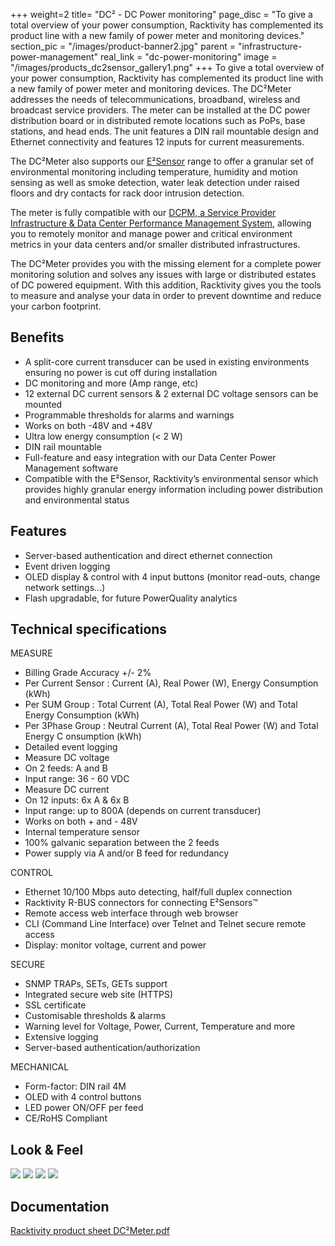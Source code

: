+++
weight=2
title= "DC² - DC Power monitoring"
page_disc = "To give a total overview of your power consumption, Racktivity has complemented its product line with a new family of power meter and monitoring devices."
section_pic = "/images/product-banner2.jpg"
parent = "infrastructure-power-management"
real_link = "dc-power-monitoring"
image = "/images/products_dc2sensor_gallery1.png"
+++
To give a total overview of your power consumption, Racktivity has complemented its product line with a new family of power meter and monitoring devices.
The DC²Meter addresses the needs of telecommunications, broadband, wireless and broadcast service providers. The meter can be installed at the DC power distribution board or in distributed remote locations such as PoPs, base stations, and head ends. The unit features a DIN rail mountable design and Ethernet connectivity and features 12 inputs for current measurements.

The DC²Meter also supports our [E²Sensor](/products/environmental-management/E2Sensor) range to offer a granular set of environmental monitoring including temperature, humidity and motion sensing as well as smoke detection, water leak detection under raised floors and dry contacts for rack door intrusion detection.

The meter is fully compatible with our [DCPM, a Service Provider Infrastructure & Data Center Performance Management System](/products/power-management-software/dcpm), allowing you to remotely monitor and manage power and critical environment metrics in your data centers and/or smaller distributed infrastructures.

The DC²Meter provides you with the missing element for a complete power monitoring solution and solves any issues with large or distributed estates of DC powered equipment.
With this addition, Racktivity gives you the tools to measure and analyse your data in order to prevent downtime and reduce your carbon footprint.

Benefits
--------

-   A split-core current transducer can be used in existing environments ensuring no power is cut off during installation
-   DC monitoring and more (Amp range, etc)
-   12 external DC current sensors & 2 external DC voltage sensors can be mounted
-   Programmable thresholds for alarms and warnings
-   Works on both -48V and +48V
-   Ultra low energy consumption (< 2 W)
-   DIN rail mountable
-   Full-feature and easy integration with our Data Center Power Management software
-   Compatible with the E²Sensor, Racktivity’s environmental sensor which provides highly granular energy information including power distribution and environmental status

Features
--------

-   Server-based authentication and direct ethernet connection
-   Event driven logging
-   OLED display & control with 4 input buttons (monitor read-outs, change network settings...)
-   Flash upgradable, for future PowerQuality analytics

Technical specifications
------------------------

MEASURE

-   Billing Grade Accuracy +/- 2%
-   Per Current Sensor : Current (A), Real Power (W), Energy Consumption (kWh)
-   Per SUM Group : Total Current (A), Total Real Power (W) and Total Energy Consumption (kWh)
-   Per 3Phase Group : Neutral Current (A), Total Real Power (W) and Total Energy C onsumption (kWh)
-   Detailed event logging
-   Measure DC voltage
-   On 2 feeds: A and B
-   Input range: 36 - 60 VDC
-   Measure DC current
-   On 12 inputs: 6x A & 6x B
-   Input range: up to 800A (depends on current transducer)
-   Works on both + and - 48V
-   Internal temperature sensor
-   100% galvanic separation between the 2 feeds
-   Power supply via A and/or B feed for redundancy

CONTROL

-   Ethernet 10/100 Mbps auto detecting, half/full duplex connection
-   Racktivity R-BUS connectors for connecting E²Sensors™
-   Remote access web interface through web browser
-   CLI (Command Line Interface) over Telnet and Telnet secure remote access
-   Display: monitor voltage, current and power

SECURE

-   SNMP TRAPs, SETs, GETs support
-   Integrated secure web site (HTTPS)
-   SSL certificate
-   Customisable thresholds & alarms
-   Warning level for Voltage, Power, Current, Temperature and more
-   Extensive logging
-   Server-based authentication/authorization

MECHANICAL

-   Form-factor: DIN rail 4M
-   OLED with 4 control buttons
-   LED power ON/OFF per feed
-   CE/RoHS Compliant

Look & Feel
-----------

<a href="/images/products_dc2sensor_gallery1.png" class="fancybox link">![](/images/products_dc2sensor_gallery1.png)</a>
<a href="/images/products_dc2sensor_gallery2.png" class="fancybox link">![](/images/products_dc2sensor_gallery2.png)</a>
<a href="/images/products_dc2sensor_gallery3.png" class="fancybox link">![](/images/products_dc2sensor_gallery3.png)</a>
<a href="/images/products_dc2sensor_gallery4.png" class="fancybox link">![](/images/products_dc2sensor_gallery4.png)</a>


Documentation
-------------

[Racktivity product sheet DC²Meter.pdf](/pdf/Racktivity%20product%20sheet%20DC%C2%B2Meter.pdf)
